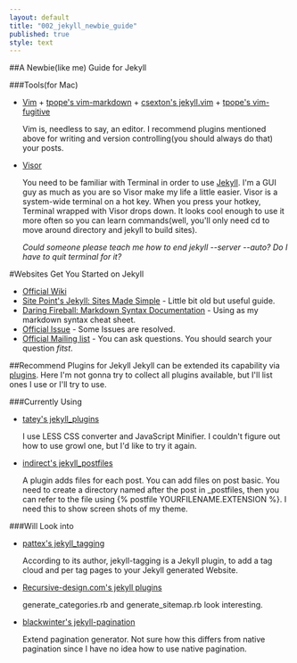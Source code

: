 ```yaml
---
layout: default
title: "002_jekyll_newbie_guide"
published: true
style: text
---
```


##A Newbie(like me) Guide for Jekyll

###Tools(for Mac)
* [Vim](http://www.vim.org/) + [tpope's vim-markdown](https://github.com/tpope/vim-markdown) + [csexton's jekyll.vim](https://github.com/csexton/jekyll.vim) + [tpope's vim-fugitive](https://github.com/tpope/vim-fugitive)

  Vim is, needless to say, an editor. I recommend plugins mentioned above for writing and version controlling(you should always do that) your posts.

* [Visor](http://visor.binaryage.com/)

  You need to be familiar with Terminal in order to use [Jekyll](https://github.com/mojombo/jekyll). I'm a GUI guy as much as you are so Visor make my life a little easier. Visor is a system-wide terminal on a hot key.
  When you press your hotkey, Terminal wrapped with Visor drops down. It looks cool enough to use it more often so you can learn commands(well, you'll only need cd to move around directory and jekyll to build sites).
  
  *Could someone please teach me how to end jekyll --server --auto? Do I have to quit terminal for it?*

#Websites Get You Started on Jekyll
* [Official Wiki](https://github.com/mojombo/jekyll/wiki)
* [Site Point's Jekyll: Sites Made Simple](http://articles.sitepoint.com/article/jekyll-sites-made-simple) - Little bit old but useful guide.
* [Daring Fireball: Markdown Syntax Documentation](http://daringfireball.net/projects/markdown/syntax) - Using as my markdown syntax cheat sheet.
* [Official Issue](https://github.com/mojombo/jekyll/issues) - Some Issues are resolved.
* [Official Mailing list](http://groups.google.com/group/jekyll-rb) - You can ask questions. You should search your question *fitst*. 

##Recommend Plugins for Jekyll
Jekyll can be extended its capability via [plugins](https://github.com/mojombo/jekyll/wiki/Plugins). Here I'm not gonna try to collect all plugins available, but I'll list ones I use or I'll try to use.

###Currently Using

* [tatey's jekyll\_plugins](https://github.com/tatey/jekyll_plugins)

  I use LESS CSS converter and JavaScript Minifier. I couldn't figure out how to use growl one, but I'd like to try it again.

* [indirect's jekyll\_postfiles](https://github.com/indirect/jekyll-postfiles)

  A plugin adds files for each post. You can add files on post basic. You need to create a directory named after the post in \_postfiles, then you can refer to the file using {% postfile YOURFILENAME.EXTENSION %}.
  I need this to show screen shots of my theme.

###Will Look into

* [pattex's jekyll\_tagging](https://github.com/pattex/jekyll-tagging)

  According to its author, jekyll-tagging is a Jekyll plugin, to add a tag cloud and per tag pages to your Jekyll generated Website.

* [Recursive-design.com's jekyll plugins](http://recursive-design.com/projects/jekyll-plugins/)

  generate\_categories.rb and generate\_sitemap.rb look interesting.

* [blackwinter's jekyll-pagination](https://github.com/blackwinter/jekyll-pagination)

  Extend pagination generator. Not sure how this differs from native pagination since I have no idea how to use native pagination.
